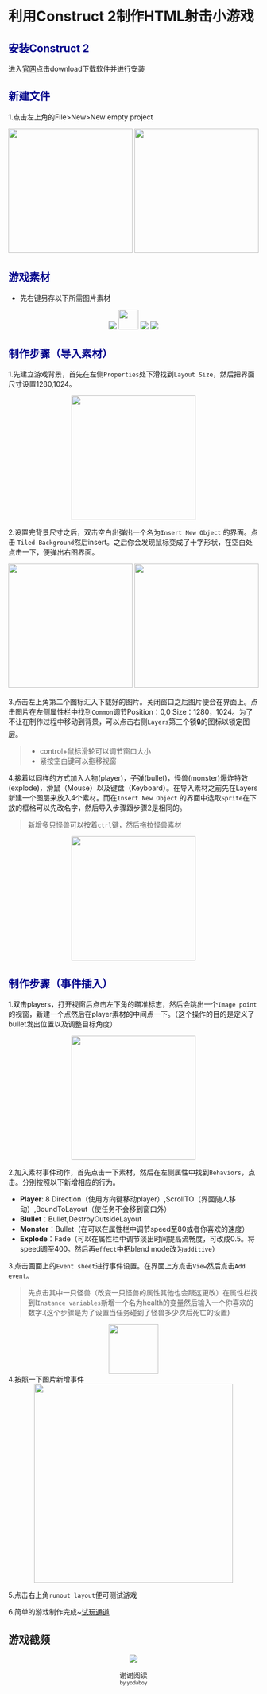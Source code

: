 # __利用Construct 2制作HTML射击小游戏__
## <font color="#00038B" >安装Construct 2</font>
进入[官网](https://www.scirra.com/construct2/releases/r262)点击download下载软件并进行安装

## <font color="#00038B" >新建文件</font>
1.点击左上角的File>New>New empty project
<div align="center">
<img src="images/第一篇博客/1.png" height="250px"  >
<img src="images/第一篇博客/2.png" height="250px"  >
</div>

## <font color="#00038B" >游戏素材</font>
* 先右键另存以下所需图片素材
<div align="center">
<img src="images/第一篇博客/player.png"   >
<img src="images/第一篇博客/bullet.png" height="40px"  >
<img src="images/第一篇博客/explode.png"   >
<img src="images/第一篇博客/monster.png"   >
</div>

## <font color="#00038B" >制作步骤（导入素材）</font>
1.先建立游戏背景，首先在左侧`Properties`处下滑找到`Layout Size`，然后把界面尺寸设置1280,1024。
<div align="center">
<img src="images/第一篇博客/3.png" height="250px" >
</div>

2.设置完背景尺寸之后，双击空白出弹出一个名为`Insert New Object` 的界面。点击 `Tiled Background`然后insert。之后你会发现鼠标变成了十字形状，在空白处点击一下，便弹出右图界面。
<div align="center">
<img src="images/第一篇博客/4.png" height="250px"  >
<img src="images/第一篇博客/5.png" height="250px"  >

</div>

3.点击左上角第二个图标汇入下载好的图片。关闭窗口之后图片便会在界面上。点击图片在左侧属性栏中找到`Common`调节Position：0,0 Size：1280，1024。为了不让在制作过程中移动到背景，可以点击右侧`Layers`第三个锁🔒的图标以锁定图层。
>* control+鼠标滑轮可以调节窗口大小 <br>
>* 紧按空白键可以拖移视窗

4.接着以同样的方式加入人物(player)，子弹(bullet)，怪兽(monster)爆炸特效(explode)，滑鼠（Mouse）以及键盘（Keyboard）。在导入素材之前先在Layers新建一个图层来放入4个素材。而在`Insert New Object` 的界面中选取`Sprite`在下放的框格可以先改名字，然后导入步骤跟步骤2是相同的。
>新增多只怪兽可以按着`ctrl`键，然后拖拉怪兽素材

<div align="center">
<img src="images/第一篇博客/6.png" height="250px"  >
</div>

## <font color="#00038B" >制作步骤（事件插入）</font>
1.双击players，打开视窗后点击左下角的瞄准标志，然后会跳出一个`Image point`的视窗，新建一个点然后在player素材的中间点一下。（这个操作的目的是定义了bullet发出位置以及调整目标角度）

<div align="center">
<img src="images/第一篇博客/8.png" height="250px"  >
</div>

2.加入素材事件动作，首先点击一下素材，然后在左侧属性中找到`Behaviors`，点击。分别按照以下新增相应的行为。
* **Player**: 8 Direction（使用方向键移动player）,ScrollTO（界面随人移动）,BoundToLayout（使任务不会移到窗口外）
* **Blullet**：Bullet,DestroyOutsideLayout
* **Monster**：Bullet（在可以在属性栏中调节speed至80或者你喜欢的速度）
* **Explode**：Fade（可以在属性栏中调节淡出时间提高流畅度，可改成0.5。将speed调至400。然后再`effect`中把blend mode改为`additive`）

3.点击画面上的`Event sheet`进行事件设置。在界面上方点击`View`然后点击`Add event`。
>先点击其中一只怪兽（改变一只怪兽的属性其他也会跟这更改）在属性栏找到I`Instance variables`新增一个名为health的变量然后输入一个你喜欢的数字.(这个步骤是为了设置当任务碰到了怪兽多少次后死亡的设置)
<div align="center">
<img src="images/第一篇博客/9.png" height="100px"  >
</div>
4.按照一下图片新增事件
<div align="center">
<img src="images/第一篇博客/11.png" height="400px"  >
</div>

5.点击右上角`runout layout`便可测试游戏

6.简单的游戏制作完成~[试玩通道](http://localhost:50000/)

## 游戏截频
<div align="center">
<img src="images/第一篇博客/gif.gif" "  >
</div>

<center>

 谢谢阅读 <br>
<font size="1">by yodaboy
</center>